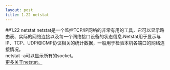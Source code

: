 ```yaml
---
layout: post
title: 1.22 netstat
---
```

##1.22 netstat
netstat是一个监控TCP/IP网络的非常有用的工具，它可以显示路由表、实际的网络连接以及每一个网络接口设备的状态信息.Netstat用于显示与IP、TCP、UDP和ICMP协议相关的统计数据，一般用于检验本机各端口的网络连接情况。<br>
netstat -a可以显示所有的socket。<br>
<a href="http://baike.baidu.com/view/28008.htm">更多关于netstat。</a> &nbsp;
